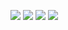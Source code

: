 ![](https://github.com/Mahdi7s/Draw-Somthing-Clone/raw/main/screenshots/3.png)
![](https://github.com/Mahdi7s/Draw-Somthing-Clone/raw/main/screenshots/7.png)
![](https://github.com/Mahdi7s/Draw-Somthing-Clone/raw/main/screenshots/8.png)
![](https://github.com/Mahdi7s/Draw-Somthing-Clone/raw/main/screenshots/9.png)
